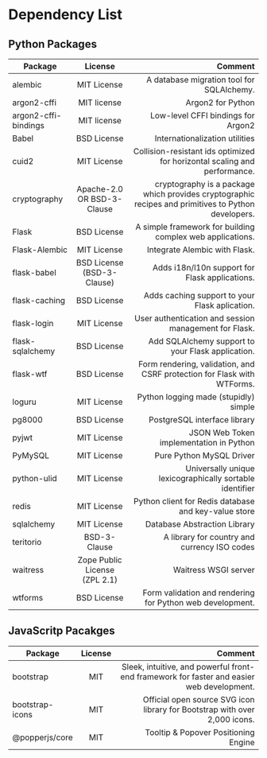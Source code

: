 # Dependency List

## Python Packages

| Package              |            License            |                                                                                             Comment |
| -------------------- | :---------------------------: | --------------------------------------------------------------------------------------------------: |
| alembic              |          MIT License          |                                                           A database migration tool for SQLAlchemy. |
| argon2-cffi          |          MIT license          |                                                                                   Argon2 for Python |
| argon2-cffi-bindings |          MIT license          |                                                                  Low-level CFFI bindings for Argon2 |
| Babel                |          BSD License          |                                                                      Internationalization utilities |
| cuid2                |          MIT License          |                           Collision-resistant ids optimized for horizontal scaling and performance. |
| cryptography         |  Apache-2.0 OR BSD-3-Clause   | cryptography is a package which provides cryptographic recipes and primitives to Python developers. |
| Flask                |          BSD License          |                                           A simple framework for building complex web applications. |
| Flask-Alembic        |          MIT License          |                                                                       Integrate Alembic with Flask. |
| flask-babel          |  BSD License (BSD-3-Clause)   |                                                      Adds i18n/l10n support for Flask applications. |
| flask-caching        |          BSD License          |                                                      Adds caching support to your Flask aplication. |
| flask-login          |          MIT License          |                                               User authentication and session management for Flask. |
| flask-sqlalchemy     |          BSD License          |                                                   Add SQLAlchemy support to your Flask application. |
| flask-wtf            |          BSD License          |                             Form rendering, validation, and CSRF protection for Flask with WTForms. |
| loguru               |          MIT License          |                                                               Python logging made (stupidly) simple |
| pg8000               |          BSD License          |                                                                        PostgreSQL interface library |
| pyjwt                |          MIT License          |                                                             JSON Web Token implementation in Python |
| PyMySQL              |          MIT License          |                                                                            Pure Python MySQL Driver |
| python-ulid          |          MIT License          |                                            Universally unique lexicographically sortable identifier |
| redis                |          MIT License          |                                                Python client for Redis database and key-value store |
| sqlalchemy           |          MIT License          |                                                                        Database Abstraction Library |
| teritorio            |         BSD-3-Clause          |                                                        A library for country and currency ISO codes |
| waitress             | Zope Public License (ZPL 2.1) |                                                                                Waitress WSGI server |
| wtforms              |          BSD License          |                                           Form validation and rendering for Python web development. |

## JavaScritp Pacakges

| Package         | License |                                                                                   Comment |
| --------------- | :-----: | ----------------------------------------------------------------------------------------: |
| bootstrap       |   MIT   | Sleek, intuitive, and powerful front-end framework for faster and easier web development. |
| bootstrap-icons |   MIT   |                Official open source SVG icon library for Bootstrap with over 2,000 icons. |
| @popperjs/core  |   MIT   |                                                      Tooltip & Popover Positioning Engine |
